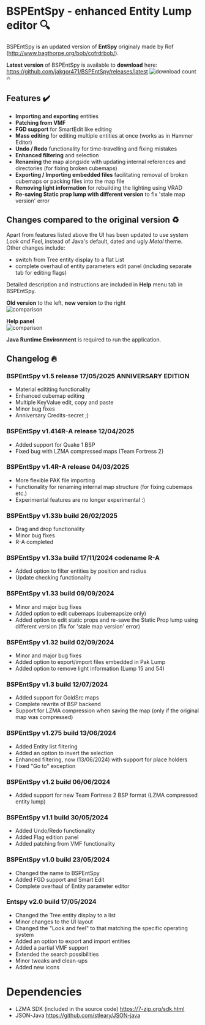 # BSPEntSpy - enhanced Entity Lump editor :mag:
BSPEntSpy is an updated version of **EntSpy** originaly made by Rof (http://www.bagthorpe.org/bob/cofrdrbob/).  

**Latest version** of BSPEntSpy is available to **download** here: https://github.com/jakgor471/BSPEntSpy/releases/latest
![download count](https://img.shields.io/github/downloads/jakgor471/bspentspy/total.svg):fire:

## Features :heavy_check_mark:
* **Importing and exporting** entities
* **Patching from VMF**
* **FGD support** for SmartEdit like editing
* **Mass editing** for editing multiple entities at once (works as in Hammer Editor)
* **Undo / Redo** functionality for time-travelling and fixing mistakes
* **Enhanced filtering** and selection
* **Renaming** the map alongside with updating internal references and directories (for fixing broken cubemaps)
* **Exporting / Importing embedded files** facilitating removal of broken cubemaps or packing files into the map file
* **Removing light information** for rebuilding the lighting using VRAD
* **Re-saving Static prop lump with different version** to fix 'stale map version' error

## Changes compared to the original version :recycle:
Apart from features listed above the UI has been updated to use system
*Look and Feel*, instead of Java's default, dated and ugly *Metal* theme.  
Other changes include:
* switch from Tree entity display to a flat List
* complete overhaul of entity parameters edit panel (including separate tab for
editing flags)

Detailed description and instructions are included in **Help** menu tab in BSPEntSpy.

**Old version** to the left, **new version** to the right  
![comparison](https://github.com/jakgor471/BSPEntSpy/blob/main/images/image1.jpg?raw=true)

**Help panel**  
![comparison](https://github.com/jakgor471/BSPEntSpy/blob/main/images/image2.jpg?raw=true)

**Java Runtime Environment** is required to run the application.

## Changelog :fire:
### BSPEntSpy v1.5 release 17/05/2025 ANNIVERSARY EDITION
* Material edititing functionality
* Enhanced cubemap editing
* Multiple KeyValue edit, copy and paste
* Minor bug fixes
* Anniversary Credits-secret ;)
### BSPEntSpy v1.414R-A release 12/04/2025
* Added support for Quake 1 BSP
* Fixed bug with LZMA compressed maps (Team Fortress 2)
### BSPEntSpy v1.4R-A release 04/03/2025
* More flexible PAK file importing
* Functionality for renaming internal map structure (for fixing cubemaps etc.)
* Experimental features are no longer experimental :)
### BSPEntSpy v1.33b build 26/02/2025
* Drag and drop functionality
* Minor bug fixes
* R-A completed
### BSPEntSpy v1.33a build 17/11/2024 codename R-A
* Added option to filter entities by position and radius
* Update checking functionality
### BSPEntSpy v1.33 build 09/09/2024
* Minor and major bug fixes
* Added option to edit cubemaps (cubemapsize only)
* Added option to edit static props and re-save the Static Prop lump using different version (fix for 'stale map version' error)
### BSPEntSpy v1.32 build 02/09/2024
* Minor and major bug fixes
* Added option to export/import files embedded in Pak Lump
* Added option to remove light information (Lump 15 and 54)
### BSPEntSpy v1.3 build 12/07/2024
* Added support for GoldSrc maps
* Complete rewrite of BSP backend
* Support for LZMA compression when saving the map (only if the original map was compressed)
### BSPEntSpy v1.275 build 13/06/2024
* Added Entity list filtering
* Added an option to invert the selection
* Enhanced filtering, now (13/06/2024) with support for place holders
* Fixed "Go to" exception
### BSPEntSpy v1.2 build 06/06/2024
* Added support for new Team Fortress 2 BSP format (LZMA compressed entity lump)
### BSPEntSpy v1.1 build 30/05/2024
* Added Undo/Redo functionality
* Added Flag edition panel
* Added patching from VMF functionality
### BSPEntSpy v1.0 build 23/05/2024
* Changed the name to BSPEntSpy
* Added FGD support and Smart Edit
* Complete overhaul of Entity parameter editor
### Entspy v2.0 build 17/05/2024
* Changed the Tree entity display to a list
* Minor changes to the UI layout
* Changed the "Look and feel" to that matching the specific operating system
* Added an option to export and import entities
* Added a partial VMF support
* Extended the search possibilities
* Minor tweaks and clean-ups
* Added new icons

# Dependencies
* LZMA SDK (included in the source code) https://7-zip.org/sdk.html
* JSON-Java https://github.com/stleary/JSON-java